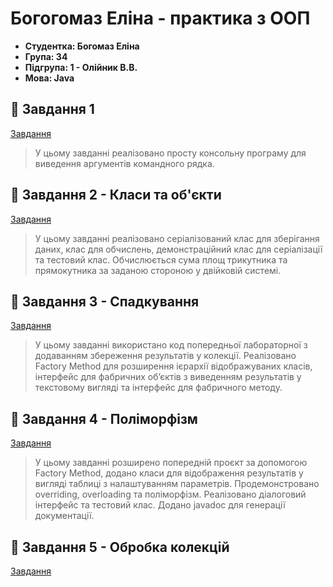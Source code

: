 # Богогомаз Еліна - практика з ООП
- **Студентка: Богомаз Еліна**
- **Група: 34**
- **Підгрупа: 1 - Олійник В.В.**
- **Мова: Java**
## 🌟 Завдання 1
[Завдання](https://github.com/ElinaBohomaz/OOP.Bohomaz/blob/main/OOP/src/task1/Readme.md)
> У цьому завданні реалізовано просту консольну програму для виведення аргументів командного рядка.

## 🌟 Завдання 2 - Класи та об'єкти
[Завдання](https://github.com/ElinaBohomaz/OOP.Bohomaz/blob/main/OOP/src/task2/readme.md)
> У цьому завданні реалізовано серіалізований клас для зберігання даних, клас для обчислень, демонстраційний клас для серіалізації та тестовий клас. Обчислюється сума площ трикутника та прямокутника за заданою стороною у двійковій системі.

## 🌟 Завдання 3 - Спадкування
[Завдання](https://github.com/ElinaBohomaz/OOP.Bohomaz/blob/main/OOP/src/task3/Readme.md)
> У цьому завданні використано код попередньої лабораторної з додаванням збереження результатів у колекції. Реалізовано Factory Method для розширення ієрархії відображуваних класів, інтерфейс для фабричних об’єктів з виведенням результатів у текстовому вигляді та інтерфейс для фабричного методу.

## 🌟 Завдання 4 - Поліморфізм
[Завдання](https://github.com/ElinaBohomaz/OOP.Bohomaz/blob/main/OOP/src/task4/Readme.md)
> У цьому завданні розширено попередній проєкт за допомогою Factory Method, додано класи для відображення результатів у вигляді таблиці з налаштуванням параметрів. Продемонстровано overriding, overloading та поліморфізм. Реалізовано діалоговий інтерфейс та тестовий клас. Додано javadoc для генерації документації.

## 🌟 Завдання 5 - Обробка колекцій
[Завдання]()

